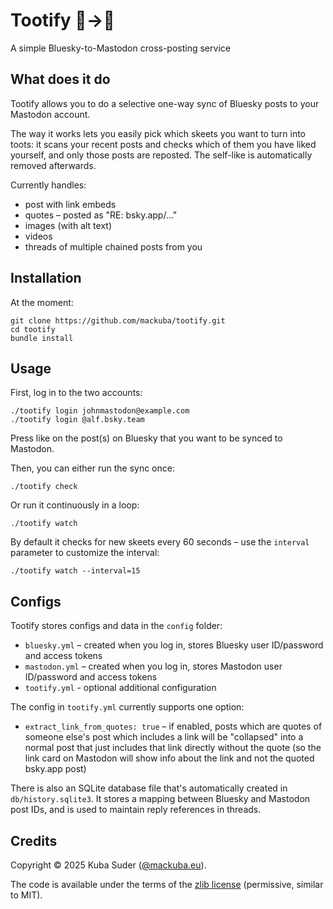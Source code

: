 # Tootify 🦋→🐘

A simple Bluesky-to-Mastodon cross-posting service


## What does it do

Tootify allows you to do a selective one-way sync of Bluesky posts to your Mastodon account.

The way it works lets you easily pick which skeets you want to turn into toots: it scans your recent posts and checks which of them you have liked yourself, and only those posts are reposted. The self-like is automatically removed afterwards.

Currently handles:

- post with link embeds
- quotes – posted as "RE: bsky.app/..."
- images (with alt text)
- videos
- threads of multiple chained posts from you


## Installation

At the moment:

    git clone https://github.com/mackuba/tootify.git
    cd tootify
    bundle install


## Usage

First, log in to the two accounts:

    ./tootify login johnmastodon@example.com
    ./tootify login @alf.bsky.team

Press like on the post(s) on Bluesky that you want to be synced to Mastodon.

Then, you can either run the sync once:

    ./tootify check

Or run it continuously in a loop:

    ./tootify watch

By default it checks for new skeets every 60 seconds – use the `interval` parameter to customize the interval:

    ./tootify watch --interval=15


## Configs

Tootify stores configs and data in the `config` folder:

* `bluesky.yml` – created when you log in, stores Bluesky user ID/password and access tokens
* `mastodon.yml` – created when you log in, stores Mastodon user ID/password and access tokens
* `tootify.yml` - optional additional configuration

The config in `tootify.yml` currently supports one option:

- `extract_link_from_quotes: true` – if enabled, posts which are quotes of someone else's post which includes a link will be "collapsed" into a normal post that just includes that link directly without the quote (so the link card on Mastodon will show info about the link and not the quoted bsky.app post)

There is also an SQLite database file that's automatically created in `db/history.sqlite3`. It stores a mapping between Bluesky and Mastodon post IDs, and is used to maintain reply references in threads.


## Credits

Copyright © 2025 Kuba Suder ([@mackuba.eu](https://bsky.app/profile/mackuba.eu)).

The code is available under the terms of the [zlib license](https://choosealicense.com/licenses/zlib/) (permissive, similar to MIT).

